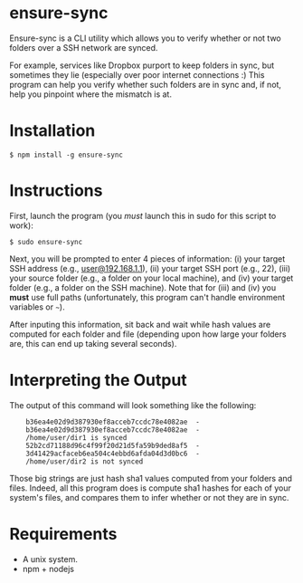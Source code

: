 # ensure-sync

Ensure-sync is a CLI utility which allows you to verify whether or not two folders over a SSH network are synced. 

For example, services like Dropbox purport to keep folders in sync, but sometimes they lie (especially over poor internet connections :) This program can help you verify whether such folders are in sync and, if not, help you pinpoint where the mismatch is at.

# Installation

    $ npm install -g ensure-sync

# Instructions

First, launch the program (you *must* launch this in sudo for this script to work):

    $ sudo ensure-sync

Next, you will be prompted to enter 4 pieces of information: (i) your target SSH address (e.g., user@192.168.1.1), (ii) your target SSH port (e.g., 22), (iii) your source folder (e.g., a folder on your local machine), and (iv) your target folder (e.g., a folder on the SSH machine). Note that for (iii) and (iv) you **must** use full paths (unfortunately, this program can't handle environment variables or `~`).

After inputing this information, sit back and wait while hash values are computed for each folder and file (depending upon how large your folders are, this can end up taking several seconds).

# Interpreting the Output

The output of this command will look something like the following:

		b36ea4e02d9d387930ef8acceb7ccdc78e4082ae  -
		b36ea4e02d9d387930ef8acceb7ccdc78e4082ae  -
		/home/user/dir1 is synced
		52b2cd71188d96c4f99f20d21d5fa59b9ded8af5  -
		3d41429acfaceb6ea504c4ebbd6afda04d3d0bc6  -
		/home/user/dir2 is not synced

Those big strings are just hash sha1 values computed from your folders and files. Indeed, all this program does is compute sha1 hashes for each of your system's files, and compares them to infer whether or not they are in sync.

# Requirements

- A unix system.
- npm + nodejs
